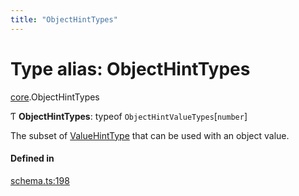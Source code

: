 ```yaml
---
title: "ObjectHintTypes"
---
```

# Type alias: ObjectHintTypes

[core](../modules/core.md).ObjectHintTypes

Ƭ **ObjectHintTypes**: typeof `ObjectHintValueTypes`[`number`]

The subset of [ValueHintType](../enums/core.ValueHintType.md) that can be used with an object value.

#### Defined in

[schema.ts:198](https://github.com/coda/packs-sdk/blob/main/schema.ts#L198)
